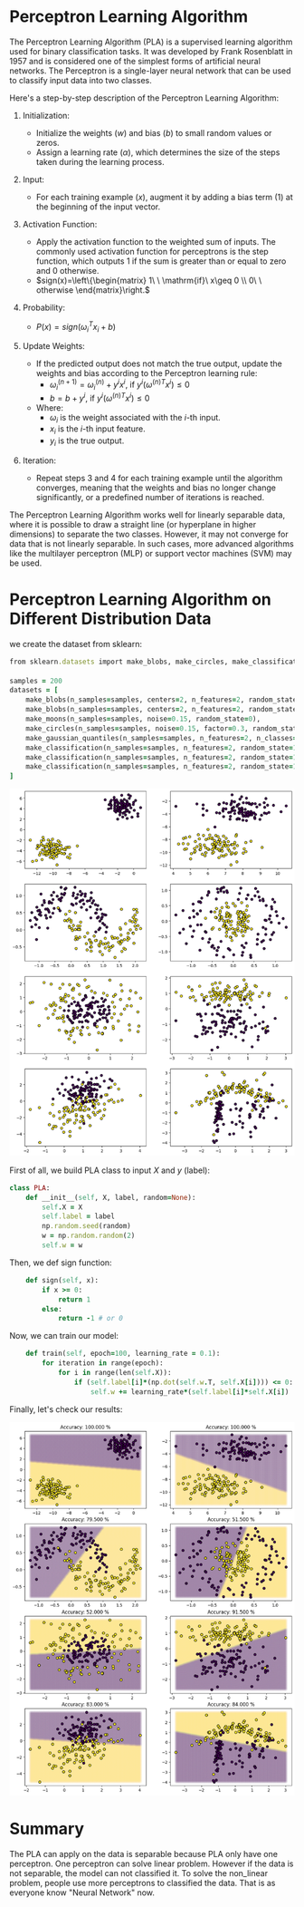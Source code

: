 # Perceptron Learning Algorithm

The Perceptron Learning Algorithm (PLA) is a supervised learning algorithm used for binary classification tasks. It was developed by Frank Rosenblatt in 1957 and is considered one of the simplest forms of artificial neural networks. The Perceptron is a single-layer neural network that can be used to classify input data into two classes.

Here's a step-by-step description of the Perceptron Learning Algorithm:

1. Initialization:
   - Initialize the weights ($`w`$) and bias ($`b`$) to small random values or zeros.
   - Assign a learning rate ($`\alpha`$), which determines the size of the steps taken during the learning process.

2. Input:
   - For each training example ($`x`$), augment it by adding a bias term ($`1`$) at the beginning of the input vector.

3. Activation Function:
   - Apply the activation function to the weighted sum of inputs. The commonly used activation function for perceptrons is the step function, which outputs 1 if the sum is greater than or equal to zero and 0 otherwise.
   - $`sign(x)=\left\{\begin{matrix} 1\ \ \mathrm{if}\ x\geq 0 \\ 0\ \ otherwise \end{matrix}\right.`$
  
4. Probability:
   - $`P(x) = sign(\omega_i ^{T}x_i+b)`$

5. Update Weights:
   - If the predicted output does not match the true output, update the weights and bias according to the Perceptron learning rule:
     - $`\omega _i^{(n+1)}=\omega _i^{(n)}+y^{i}x^{i},\ \mathrm{if}\ y^{i}(\omega ^{(n)T}x^{i})\leq 0`$
     - $`b=b+y^{i},\ \mathrm{if}\ y^{i}(\omega ^{(n)T}x^{i})\leq 0`$
   - Where:
     - $`\omega _i`$ is the weight associated with the $`i`$-th input.
     - $`x_i`$ is the $`i`$-th input feature.
     - $`y_i`$ is the true output.

6. Iteration:
   - Repeat steps 3 and 4 for each training example until the algorithm converges, meaning that the weights and bias no longer change significantly, or a predefined number of iterations is reached.

The Perceptron Learning Algorithm works well for linearly separable data, where it is possible to draw a straight line (or hyperplane in higher dimensions) to separate the two classes. However, it may not converge for data that is not linearly separable. In such cases, more advanced algorithms like the multilayer perceptron (MLP) or support vector machines (SVM) may be used.

# Perceptron Learning Algorithm on Different Distribution Data
we create the dataset from sklearn:
```ruby
from sklearn.datasets import make_blobs, make_circles, make_classification, make_moons, make_gaussian_quantiles

samples = 200
datasets = [
    make_blobs(n_samples=samples, centers=2, n_features=2, random_state=1),
    make_blobs(n_samples=samples, centers=2, n_features=2, random_state=6),
    make_moons(n_samples=samples, noise=0.15, random_state=0),
    make_circles(n_samples=samples, noise=0.15, factor=0.3, random_state=0),
    make_gaussian_quantiles(n_samples=samples, n_features=2, n_classes=2, random_state=0),
    make_classification(n_samples=samples, n_features=2, random_state=1, n_redundant=0, n_informative=1, n_clusters_per_class=1),
    make_classification(n_samples=samples, n_features=2, random_state=1, n_redundant=0, n_informative=2, n_clusters_per_class=1),
    make_classification(n_samples=samples, n_features=2, random_state=1, n_redundant=0, n_informative=2),
]
```
<img src="https://github.com/jaja7749/Perceptron_Learning_Algorithm/blob/main/images/different%20distribution%201.png" width="720">

First of all, we build PLA class to input $`X`$ and $`y`$ (label):
```ruby
class PLA:
    def __init__(self, X, label, random=None):
        self.X = X
        self.label = label
        np.random.seed(random)
        w = np.random.random(2)
        self.w = w
```
Then, we def sign function:
```ruby
    def sign(self, x):
        if x >= 0:
            return 1
        else:
            return -1 # or 0
```
Now, we can train our model:
```ruby
    def train(self, epoch=100, learning_rate = 0.1):
        for iteration in range(epoch):
            for i in range(len(self.X)):
                if (self.label[i]*(np.dot(self.w.T, self.X[i]))) <= 0:
                    self.w += learning_rate*(self.label[i]*self.X[i])
```
Finally, let's check our results:

<img src="https://github.com/jaja7749/Perceptron_Learning_Algorithm/blob/main/images/PLA%20result.png" width="720">

# Summary
The PLA can apply on the data is separable because PLA only have one perceptron. One perceptron can solve linear problem. However if the data is not separable, the model can not classified it. To solve the non_linear problem, people use more perceptrons to classified the data. That is as everyone know "Neural Network" now.
